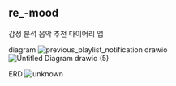 ## re_-mood
감정 분석 음악 추천 다이어리 앱

diagram
![previous_playlist_notification drawio](https://user-images.githubusercontent.com/60428026/178190596-14f6edf6-6212-4a76-885c-729277a0a5c3.png)
![Untitled Diagram drawio (5)](https://user-images.githubusercontent.com/60428026/178190599-4bc1f9b4-dd77-4530-ad7c-0f98a592d5f4.png)

ERD
![unknown](https://user-images.githubusercontent.com/60428026/178192666-7d6734a2-646f-42be-8c86-700bae77c8a9.png)
